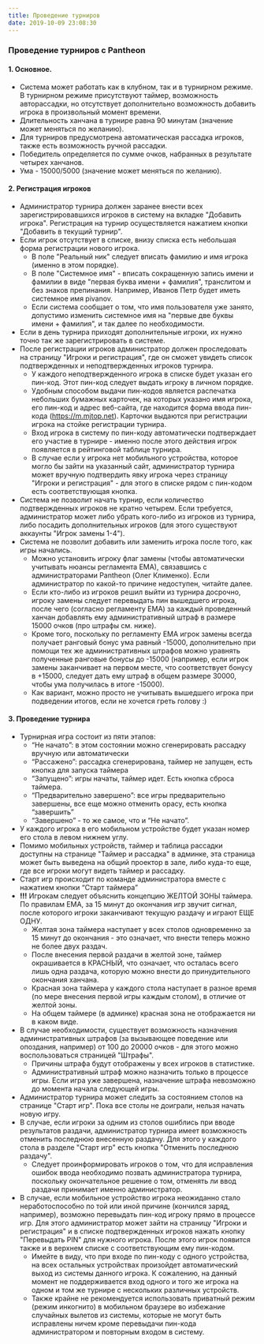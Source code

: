 ```yaml
---
title: Проведение турниров
date: 2019-10-09 23:08:30
---
```


### Проведение турниров с Pantheon

#### 1. Основное.
- Система может работать как в клубном, так и в турнирном режиме. В турнирном режиме присутствуют таймер, возможность авторассадки, но отсутствует дополнительно возможность добавить игрока в произвольный момент времени.
- Длительность ханчана в турнире равна 90 минутам (значение может меняться по желанию). 
- Для турниров предусмотрена автоматическая рассадка игроков, также есть возможность ручной рассадки.
- Победитель определяется по сумме очков, набранных в результате четырех ханчанов.
- Ума - 15000/5000 (значение может меняться по желанию).

#### 2. Регистрация игроков
- Администратор турнира должен заранее внести всех зарегистрировавшихся игроков в систему на вкладке "Добавить игрока". Регистрация на турнир осуществляется нажатием кнопки "Добавить в текущий турнир". 
- Если игрок отсутствует в списке, внизу списка есть небольшая форма регистрации нового игрока. 
    - В поле "Реальный ник" следует вписать фамилию и имя игрока (именно в этом порядке).
    - В поле "Системное имя" - вписать сокращенную запись имени и фамилии в виде "первая буква имени + фамилия", транслитом и без знаков препинания. Например, Иванов Петр будет иметь системное имя pivanov.
    - Если система сообщает о том, что имя пользователя уже занято, допустимо изменить системное имя на "первые две буквы имени + фамилия", и так далее по необходимости.
- Если в день турнира приходят дополнительные игроки, их нужно точно так же зарегистрировать в системе.
- После регистрации игроков администратор должен проследовать на страницу "Игроки и регистрация", где он сможет увидеть список подтвержденных и неподтвержденных игроков турнира.
    - У каждого неподтвержденного игрока в списке будет указан его пин-код. Этот пин-код следует выдать игроку в личном порядке.
    - Удобным способом выдачи пин-кодов является распечатка небольших бумажных карточек, на которых указано имя игрока, его пин-код и адрес веб-сайта, где находится форма ввода пин-кода (https://m.mjtop.net). Карточки выдаются при регистрации игрока на стойке регистрации турнира.
    - Вход игрока в систему по пин-коду автоматически подтверждает его участие в турнире - именно после этого действия игрок появляется в рейтинговой таблице турнира.
    - В случае если у игрока нет мобильного устройства, которое могло бы зайти на указанный сайт, администратор турнира может вручную подтвердить явку игрока через страницу "Игроки и регистрация" - для этого в списке рядом с пин-кодом есть соответствующая кнопка.
- Система не позволит начать турнир, если количество подтвержденных игроков не кратно четырем. Если требуется, администратор может либо убрать кого-либо из игроков из турнира, либо посадить дополнительных игроков (для этого существуют аккаунты "Игрок замены 1-4"). 
- Система не позволит добавить или заменить игрока после того, как игры начались. 
    - Можно установить игроку флаг замены (чтобы автоматически учитывать нюансы регламента ЕМА), связавшись с администраторами Pantheon (Олег Клименко). Если администратор по какой-то причине недоступен, читайте далее.
    - Если кто-либо из игроков решил выйти из турнира досрочно, игроку замены следует перевыдать пин вышедшего игрока, после чего (согласно регламенту ЕМА) за каждый проведенный ханчан добавлять ему административный штраф в размере 15000 очков (про штрафы см. ниже). 
    - Кроме того, поскольку по регламенту ЕМА игрок замены всегда получает ранговый бонус ума равный -15000, дополнительно при помощи тех же административных штрафов можно уравнять полученные ранговые бонусы до -15000 (например, если игрок замены заканчивает на первом месте, что соответствует бонусу в +15000, следует дать ему штраф в общем размере 30000, чтобы ума получилась в итоге -15000).
    - Как вариант, можно просто не учитывать вышедшего игрока при подведении итогов, если не хочется греть голову :)

#### 3. Проведение турнира
- Турнирная игра состоит из пяти этапов: 
    - “Не начато”: в этом состоянии можно сгенерировать рассадку вручную или автоматически
    - “Рассажено”: рассадка сгенерирована, таймер не запущен, есть кнопка для запуска таймера
    - “Запущено”: игры начаты, таймер идет. Есть кнопка сброса таймера.
    - “Предварительно завершено”: все игры предварительно завершены, все еще можно отменить орасу, есть кнопка “завершить”
    - “Завершено” - то же самое, что и “Не начато”.
- У каждого игрока в его мобильном устройстве будет указан номер его стола в левом нижнем углу.
- Помимо мобильных устройств, таймер и таблица рассадки доступны на странице "Таймер и рассадка" в админке, эта страница может быть выведена на общий проектор в зале, либо куда-то еще, где все игроки могут видеть таймер и рассадку.
- Старт игр происходит по команде администратора вместе с нажатием кнопки “Старт таймера”
- **!!!** Игрокам следует объяснить концепцию ЖЕЛТОЙ ЗОНЫ таймера. По правилам ЕМА, за 15 минут до окончания игр звучит сигнал, после которого игроки заканчивают текущую раздачу и играют ЕЩЕ ОДНУ. 
    - Желтая зона таймера наступает у всех столов одновременно за 15 минут до окончания - это означает, что внести теперь можно не более двух раздач. 
    - После внесения первой раздачи в желтой зоне, таймер окрашивается в КРАСНЫЙ, что означает, что осталась всего лишь одна раздача, которую можно внести до принудительного окончания ханчана. 
    - Красная зона таймера у каждого стола наступает в разное время (по мере внесения первой игры каждым столом), в отличие от желтой зоны. 
    - На общем таймере (в админке) красная зона не отображается ни в каком виде.
- В случае необходимости, существует возможность назначения административных штрафов (за вызывающее поведение или опоздания, например) от 100 до 20000 очков - для этого можно воспользоваться страницей "Штрафы". 
    - Причины штрафа будут отображены у всех игроков в статистике. 
    - Административный штраф можно назначить только в процессе игры. Если игра уже завершена, назначение штрафа невозможно до момента начала следующей игры.
- Администратор турнира может следить за состоянием столов на странице "Старт игр". Пока все столы не доиграли, нельзя начать новую игру.
- В случае, если игроки за одним из столов ошиблись при вводе результатов раздачи, администратор турнира имеет возможность отменить последнюю внесенную раздачу. Для этого у каждого стола в разделе "Старт игр" есть кнопка "Отменить последнюю раздачу".
    - Следует проинформировать игроков о том, что для исправления ошибок ввода необходимо позвать администратора турнира, поскольку окончательное решение о том, отменять ли ввод раздачи принимает именно администратор.
- В случае, если мобильное устройство игрока неожиданно стало неработоспособно по той или иной причине (кончился заряд, например), возможно перевыдать пин-код игроку прямо в процессе игр. Для этого администратор может зайти на страницу "Игроки и регистрация" и в списке подтвержденных игроков нажать кнопку "Перевыдать PIN" для нужного игрока. После этого игрок появится также и в верхнем списке с соответствующим ему пин-кодом.
    - Имейте в виду, что при входе по пин-коду с одного устройства, на всех остальных устройствах произойдет автоматический выход из системы данного игрока. К сожалению, на данный момент не поддерживается вход одного и того же игрока на одном и том же турнире с нескольких различных устройств.
    - Также крайне не рекомендуется использовать приватный режим (режим инкогнито) в мобильном браузере во избежание случайных вылетов из системы, которые не могут быть исправлены ничем кроме перевыдачи пин-кода администратором и повторным входом в систему. 

